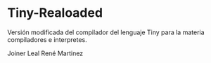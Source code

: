 # Tiny-Realoaded

Versión modificada del compilador del lenguaje Tiny para la materia compiladores e interpretes.


Joiner Leal
René Martinez 
